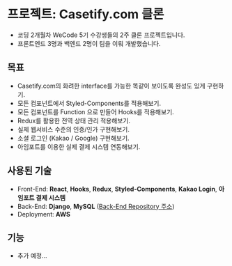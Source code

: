 # 프로젝트: Casetify.com 클론

- 코딩 2개월차 WeCode 5기 수강생들의 2주 클론 프로젝트입니다.
- 프론트엔드 3명과 백엔드 2명이 팀을 이뤄 개발했습니다.

## 목표

- Casetify.com의 화려한 interface를 가능한 똑같이 보이도록 완성도 있게 구현하기.
- 모든 컴포넌트에서 Styled-Components를 적용해보기.
- 모든 컴포넌트를 Function 으로 만들어 Hooks를 적용해보기.
- Redux를 활용한 전역 상태 관리 적용해보기.
- 실제 웹서비스 수준의 인증/인가 구현해보기.
- 소셜 로그인 (Kakao / Google) 구현해보기.
- 아임포트를 이용한 실제 결제 시스템 연동해보기.

## 사용된 기술

- Front-End: **React**, **Hooks**, **Redux**, **Styled-Components**, **Kakao Login**, **아임포트 결제 시스템**
- Back-End: **Django**, **MySQL** ([Back-End Repository 주소](https://github.com/wecode-bootcamp-korea/casetify_backend))
- Deployment: **AWS**

## 기능

- 추가 예정...
